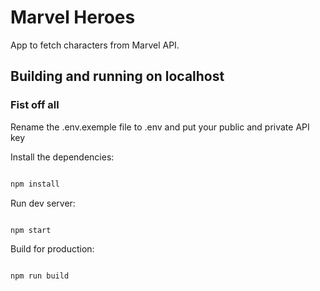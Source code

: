
# Marvel Heroes



App to fetch characters from Marvel API.



## Building and running on localhost

### Fist off all
Rename the .env.exemple file to .env and put your public and private API key



Install the dependencies:



```sh

npm install

```



Run dev server:



```sh

npm start

```



Build for production:



```sh

npm run build

```
